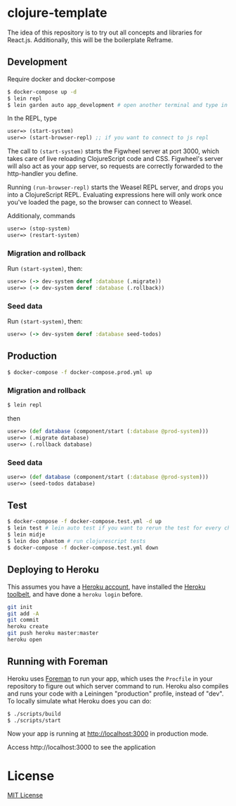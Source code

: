 # clojure-template
The idea of this repository is to try out all concepts and libraries for React.js.
Additionally, this will be the boilerplate Reframe.

## Development
Require docker and docker-compose

```bash
$ docker-compose up -d
$ lein repl
$ lein garden auto app_development # open another terminal and type in
```

In the REPL, type

```clojure
user=> (start-system)
user=> (start-browser-repl) ;; if you want to connect to js repl
```

The call to `(start-system)` starts the Figwheel server at port 3000, which takes care of
live reloading ClojureScript code and CSS. Figwheel's server will also act as
your app server, so requests are correctly forwarded to the http-handler you
define.

Running `(run-browser-repl)` starts the Weasel REPL server, and drops you into a
ClojureScript REPL. Evaluating expressions here will only work once you've
loaded the page, so the browser can connect to Weasel.

Additionaly, commands

```clojure
user=> (stop-system)
user=> (restart-system)
```

### Migration and rollback

Run `(start-system)`, then:

```clojure
user=> (-> dev-system deref :database (.migrate))
user=> (-> dev-system deref :database (.rollback))
```

### Seed data
Run `(start-system)`, then:

```clojure
user=> (-> dev-system deref :database seed-todos)
```

## Production
```bash
$ docker-compose -f docker-compose.prod.yml up
```

### Migration and rollback
```bash
$ lein repl
```

then

```clojure
user=> (def database (component/start (:database @prod-system)))
user=> (.migrate database)
user=> (.rollback database)
```

### Seed data
```clojure
user=> (def database (component/start (:database @prod-system)))
user=> (seed-todos database)
```

## Test

```bash
$ docker-compose -f docker-compose.test.yml -d up
$ lein test # lein auto test if you want to rerun the test for every change
$ lein midje
$ lein doo phantom # run clojurescript tests
$ docker-compose -f docker-compose.test.yml down
```

## Deploying to Heroku

This assumes you have a
[Heroku account](https://signup.heroku.com/dc), have installed the
[Heroku toolbelt](https://toolbelt.heroku.com/), and have done a
`heroku login` before.

``` sh
git init
git add -A
git commit
heroku create
git push heroku master:master
heroku open
```

## Running with Foreman

Heroku uses [Foreman](http://ddollar.github.io/foreman/) to run your
app, which uses the `Procfile` in your repository to figure out which
server command to run. Heroku also compiles and runs your code with a
Leiningen "production" profile, instead of "dev". To locally simulate
what Heroku does you can do:

```bash
$ ./scripts/build
$ ./scripts/start
```

Now your app is running at
[http://localhost:3000](http://localhost:3000) in production mode.

Access http://localhost:3000 to see the application

# License

[MIT License](http://en.wikipedia.org/wiki/MIT_License)
